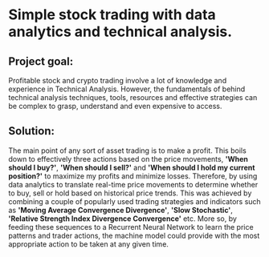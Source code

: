 # Simple stock trading with data analytics and technical analysis.

## Project goal:

Profitable stock and crypto trading involve a lot of knowledge and experience in Technical Analysis. However, the fundamentals of behind technical analysis techniques, tools, resources and effective strategies can be complex to grasp, understand and even expensive to access.

## Solution:

The main point of any sort of asset trading is to make a profit. This boils down to effectively three actions based on the price movements, **&#39;When should I buy?&#39;**, **&#39;When should I sell?&#39;** and **&#39;When should I hold my current position?&#39;** to maximize my profits and minimize losses. Therefore, by using data analytics to translate real-time price movements to determine whether to buy, sell or hold based on historical price trends. This was achieved by combining a couple of popularly used trading strategies and indicators such as **&#39;Moving Average Convergence Divergence&#39;**, **&#39;Slow Stochastic&#39;**, **&#39;Relative Strength Index Divergence Convergence&#39;** etc. More so, by feeding these sequences to a Recurrent Neural Network to learn the price patterns and trader actions, the machine model could provide with the most appropriate action to be taken at any given time.